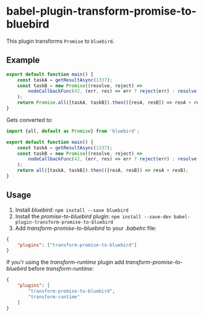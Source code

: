 # babel-plugin-transform-promise-to-bluebird

This plugin transforms `Promise` to `bluebird`.

## Example
```javascript
export default function main() {
	const taskA = getResultAsync(1337);
	const taskB = new Promise((resolve, reject) =>
		nodeCallbackFunc(42, (err, res) => err ? reject(err) : resolve(res))
	);
	return Promise.all([taskA, taskB]).then(([resA, resB]) => resA + resB);
}
```
Gets converted to:
```javascript
import {all, default as Promise} from 'bluebird';

export default function main() {
	const taskA = getResultAsync(1337);
	const taskB = new Promise((resolve, reject) =>
		nodeCallbackFunc(42, (err, res) => err ? reject(err) : resolve(res))
	);
	return all([taskA, taskB]).then(([resA, resB]) => resA + resB);
}
```

## Usage

1. Install *bluebird*: `npm install --save bluebird`
2. Install the *promise-to-bluebird* plugin: `npm install --save-dev babel-plugin-transform-promise-to-bluebird`
3. Add *transform-promise-to-bluebird* to your *.babelrc* file:
```json
{
	"plugins": ["transform-promise-to-bluebird"]
}
```
If you'r using the *transform-runtime* plugin add *transform-promise-to-bluebird* before
*transform-runtime*:
```json
{
	"plugins": [
		"transform-promise-to-bluebird",
		"transform-runtime"
	]
}
```
